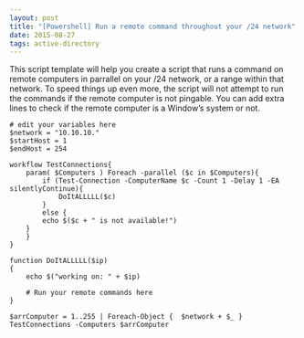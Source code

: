 ```yaml
---
layout: post
title: "[Powershell] Run a remote command throughout your /24 network"
date: 2015-08-27
tags: active-directory
---
```

This script template will help you create a script that runs a command on remote computers in parrallel on your /24 network, or a range within that network. To speed things up even more, the script will not attempt to run the commands if the remote computer is not pingable. You can add extra lines to check if the remote computer is a Window’s system or not.

    # edit your variables here
    $network = "10.10.10."
    $startHost = 1
    $endHost = 254

    workflow TestConnections{ 
        param( $Computers ) Foreach -parallel ($c in $Computers){ 
            if (Test-Connection -ComputerName $c -Count 1 -Delay 1 -EA silentlyContinue){
                DoItALLLLL($c)
            }
            else {
            echo $($c + " is not available!")
        }
        } 
    }

    function DoItALLLLL($ip)
    {
        echo $("working on: " + $ip)
            
        # Run your remote commands here
    }

    $arrComputer = 1..255 | Foreach-Object {  $network + $_ }
    TestConnections -Computers $arrComputer